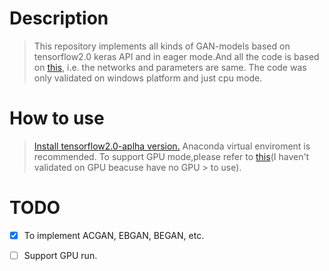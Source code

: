 # Description
> This repository implements all kinds of GAN-models based on tensorflow2.0 keras API and in eager mode.And all the code is based on [this](https://github.com/hwalsuklee/tensorflow-generative-model-collections), i.e. the networks and parameters are same. The code was only validated on windows platform and just cpu mode.


# How to use
> [Install tensorflow2.0-aplha version.](https://tensorflow.google.cn/install/pip)
> Anaconda virtual enviroment is recommended.
> To support GPU mode,please refer to [this](https://tensorflow.google.cn/guide/using_gpu)(I haven't validated on GPU beacuse have no GPU > to use).

# TODO
- [x] To implement ACGAN, EBGAN, BEGAN, etc.
- [ ] Support GPU run.

